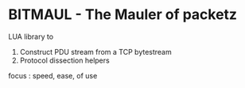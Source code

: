 BITMAUL - The Mauler of packetz 
======

LUA library  to 

1. Construct PDU stream from a TCP bytestream
2. Protocol dissection helpers


focus : speed, ease,  of use



